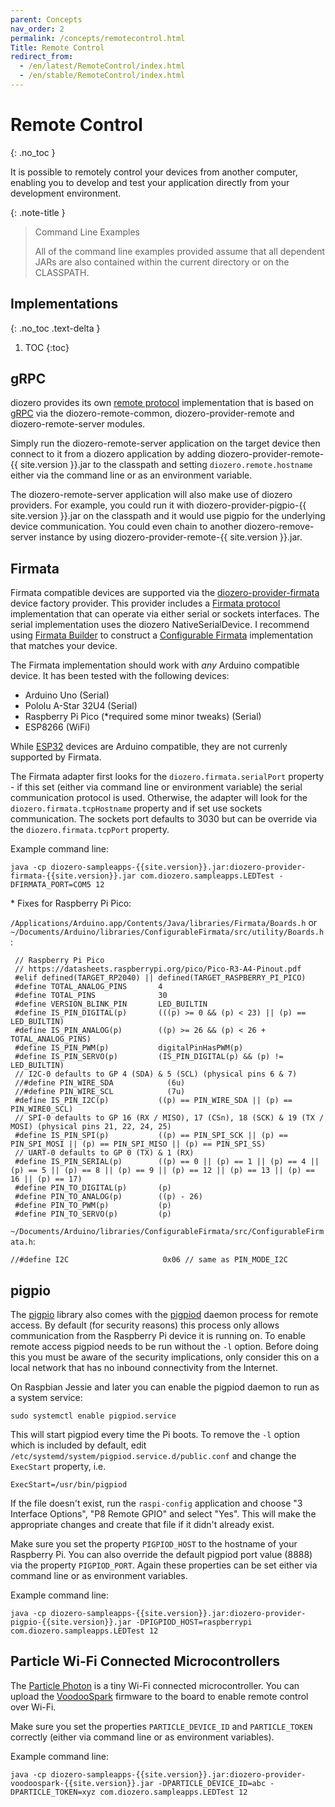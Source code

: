 ```yaml
---
parent: Concepts
nav_order: 2
permalink: /concepts/remotecontrol.html
Title: Remote Control
redirect_from:
  - /en/latest/RemoteControl/index.html
  - /en/stable/RemoteControl/index.html
---
```


# Remote Control
{: .no_toc }

It is possible to remotely control your devices from another computer, enabling you to develop and
test your application directly from your development environment.

{: .note-title }
> Command Line Examples
>
> All of the command line examples provided assume that all dependent JARs are also contained within
the current directory or on the CLASSPATH.

## Implementations
{: .no_toc .text-delta }

1. TOC
{:toc}

## gRPC

diozero provides its own [remote protocol](https://github.com/mattjlewis/diozero/blob/main/diozero-remote-common/src/main/proto/diozero.proto)
implementation that is based on [gRPC](https://grpc.io) via the diozero-remote-common,
diozero-provider-remote and diozero-remote-server modules.

Simply run the diozero-remote-server application on the target device then connect to it from a
diozero application by adding diozero-provider-remote-{{ site.version }}.jar to the classpath and
setting `diozero.remote.hostname` either via the command line or as an environment variable.

The diozero-remote-server application will also make use of diozero providers. For example, you
could run it with diozero-provider-pigpio-{{ site.version }}.jar on the classpath and it would use
pigpio for the underlying device communication. You could even chain to another
diozero-remove-server instance by using diozero-provider-remote-{{ site.version }}.jar.

## Firmata

Firmata compatible devices are supported via the
[diozero-provider-firmata](https://github.com/mattjlewis/diozero/tree/master/diozero-provider-firmata)
device factory provider. This provider includes a [Firmata protocol](https://github.com/firmata/protocol)
implementation that can operate via either serial or sockets interfaces. The serial implementation
uses the diozero NativeSerialDevice. I recommend using [Firmata Builder](http://firmatabuilder.com)
to construct a [Configurable Firmata](https://github.com/firmata/ConfigurableFirmata) implementation
that matches your device.

The Firmata implementation should work with _any_ Arduino compatible device. It has been tested with
the following devices:

* Arduino Uno (Serial)
* Pololu A-Star 32U4 (Serial)
* Raspberry Pi Pico (\*required some minor tweaks) (Serial)
* ESP8266 (WiFi)

While [ESP32](https://www.espressif.com/en/products/socs/esp32) devices are Arduino compatible,
they are not currenly supported by Firmata.

The Firmata adapter first looks for the `diozero.firmata.serialPort` property - if this set (either via
command line or environment variable) the serial communication protocol is used. Otherwise, the
adapter will look for the `diozero.firmata.tcpHostname` property and if set use sockets communication.
The sockets port defaults to 3030 but can be override via the `diozero.firmata.tcpPort` property.

Example command line:

```shell
java -cp diozero-sampleapps-{{site.version}}.jar:diozero-provider-firmata-{{site.version}}.jar com.diozero.sampleapps.LEDTest -DFIRMATA_PORT=COM5 12
```

\* Fixes for Raspberry Pi Pico:

`/Applications/Arduino.app/Contents/Java/libraries/Firmata/Boards.h` or `~/Documents/Arduino/libraries/ConfigurableFirmata/src/utility/Boards.h`:

```
 // Raspberry Pi Pico
 // https://datasheets.raspberrypi.org/pico/Pico-R3-A4-Pinout.pdf
 #elif defined(TARGET_RP2040) || defined(TARGET_RASPBERRY_PI_PICO)
 #define TOTAL_ANALOG_PINS       4
 #define TOTAL_PINS              30
 #define VERSION_BLINK_PIN       LED_BUILTIN
 #define IS_PIN_DIGITAL(p)       (((p) >= 0 && (p) < 23) || (p) == LED_BUILTIN)
 #define IS_PIN_ANALOG(p)        ((p) >= 26 && (p) < 26 + TOTAL_ANALOG_PINS)
 #define IS_PIN_PWM(p)           digitalPinHasPWM(p)
 #define IS_PIN_SERVO(p)         (IS_PIN_DIGITAL(p) && (p) != LED_BUILTIN)
 // I2C-0 defaults to GP 4 (SDA) & 5 (SCL) (physical pins 6 & 7)
 //#define PIN_WIRE_SDA            (6u)
 //#define PIN_WIRE_SCL            (7u)
 #define IS_PIN_I2C(p)           ((p) == PIN_WIRE_SDA || (p) == PIN_WIRE0_SCL)
 // SPI-0 defaults to GP 16 (RX / MISO), 17 (CSn), 18 (SCK) & 19 (TX / MOSI) (physical pins 21, 22, 24, 25)
 #define IS_PIN_SPI(p)           ((p) == PIN_SPI_SCK || (p) == PIN_SPI_MOSI || (p) == PIN_SPI_MISO || (p) == PIN_SPI_SS)
 // UART-0 defaults to GP 0 (TX) & 1 (RX)
 #define IS_PIN_SERIAL(p)        ((p) == 0 || (p) == 1 || (p) == 4 || (p) == 5 || (p) == 8 || (p) == 9 || (p) == 12 || (p) == 13 || (p) == 16 || (p) == 17)
 #define PIN_TO_DIGITAL(p)       (p)
 #define PIN_TO_ANALOG(p)        ((p) - 26)
 #define PIN_TO_PWM(p)           (p)
 #define PIN_TO_SERVO(p)         (p)
```

`~/Documents/Arduino/libraries/ConfigurableFirmata/src/ConfigurableFirmata.h`:

```
//#define I2C                     0x06 // same as PIN_MODE_I2C
```

## pigpio

The [pigpio](http://abyz.me.uk/rpi/pigpio/) library also comes with the
[pigpiod](http://abyz.me.uk/rpi/pigpio/pigpiod.html) daemon process for remote access.
By default (for security reasons) this process only allows communication from the Raspberry Pi
device it is running on.
To enable remote access pigpiod needs to be run without the `-l` option.
Before doing this you must be aware of the security implications, only consider this on a local
network that has no inbound connectivity from the Internet.

On Raspbian Jessie and later you can enable the pigpiod daemon to run as a system service:

```shell
sudo systemctl enable pigpiod.service
```

This will start pigpiod every time the Pi boots. To remove the `-l` option which is included by
default, edit `/etc/systemd/system/pigpiod.service.d/public.conf` and change the `ExecStart` property, i.e.

```
ExecStart=/usr/bin/pigpiod
```

If the file doesn't exist, run the `raspi-config` application and choose "3 Interface Options",
"P8 Remote GPIO" and select "Yes". This will make the appropriate changes and create that file if
it didn't already exist.

Make sure you set the property `PIGPIOD_HOST` to the hostname of your Raspberry Pi.
You can also override the default pigpiod port value (8888) via the property `PIGPIOD_PORT`.
Again these properties can be set either via command line or as environment variables.

Example command line:

```shell
java -cp diozero-sampleapps-{{site.version}}.jar:diozero-provider-pigpio-{{site.version}}.jar -DPIGPIOD_HOST=raspberrypi com.diozero.sampleapps.LEDTest 12
```

## Particle Wi-Fi Connected Microcontrollers

The [Particle Photon](https://www.particle.io/products/hardware/photon-wifi-dev-kit) is a tiny Wi-Fi
connected microcontroller.
You can upload the [VoodooSpark](https://github.com/voodootikigod/voodoospark) firmware to the board
to enable remote control over Wi-Fi.

Make sure you set the properties `PARTICLE_DEVICE_ID` and `PARTICLE_TOKEN` correctly (either via
command line or as environment variables).

Example command line:

```shell
java -cp diozero-sampleapps-{{site.version}}.jar:diozero-provider-voodoospark-{{site.version}}.jar -DPARTICLE_DEVICE_ID=abc -DPARTICLE_TOKEN=xyz com.diozero.sampleapps.LEDTest 12
```
